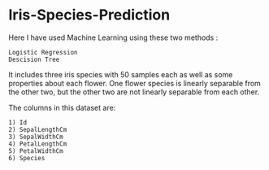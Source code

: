 # Iris-Species-Prediction

Here I have used Machine Learning using these two methods : 

    Logistic Regression 
    Descision Tree


It includes three iris species with 50 samples each as well as some properties about each flower. One flower species is linearly separable from the other two, but the other two are not linearly separable from each other.

The columns in this dataset are:

    1) Id
    2) SepalLengthCm
    3) SepalWidthCm
    4) PetalLengthCm
    5) PetalWidthCm
    6) Species
